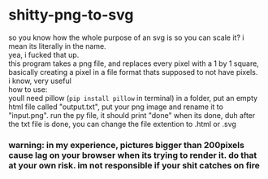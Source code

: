 # shitty-png-to-svg
so you know how the whole purpose of an svg is so you can scale it? i mean its literally in the name.  
yea, i fucked that up.  
this program takes a png file, and replaces every pixel with a 1 by 1 square, basically creating a pixel in a file format thats supposed to not have pixels.  
i know, very useful  
how to use:  
youll need pillow (`pip install pillow` in terminal) 
in a folder, put an empty html file called "output.txt", put your png image and rename it to "input.png". run the py file, it should print "done" when its done, duh 
after the txt file is done, you can change the file extention to .html or .svg
### warning: in my experience, pictures bigger than 200pixels cause lag on your browser when its trying to render it. do that at your own risk. im not responsible if your shit catches on fire
